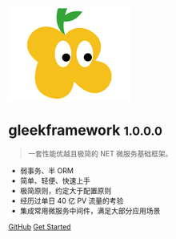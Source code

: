 <!-- _coverpage.md -->

![logo](/images/logo/icon.svg)

# gleekframework <small>1.0.0.0</small>

> 一套性能优越且极简的 NET 微服务基础框架。

- 弱事务、半 ORM
- 简单、轻便、快速上手
- 极简原则，约定大于配置原则
- 经历过单日 40 亿 PV 流量的考验
- 集成常用微服务中间件，满足大部分应用场景

[GitHub](https://github.com/tingli1991/com.gleekframework/)
[Get Started](/docs/zh-cn/)
